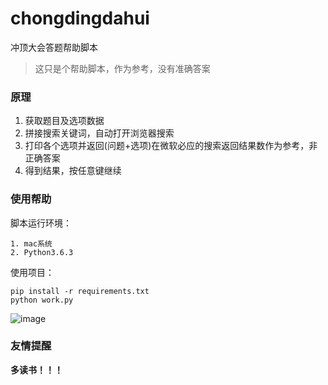 # chongdingdahui
冲顶大会答题帮助脚本

> 这只是个帮助脚本，作为参考，没有准确答案

### 原理

1. 获取题目及选项数据
2. 拼接搜索关键词，自动打开浏览器搜索
3. 打印各个选项并返回(问题+选项)在微软必应的搜索返回结果数作为参考，非正确答案
4. 得到结果，按任意键继续

### 使用帮助

脚本运行环境：
```
1. mac系统
2. Python3.6.3
```

使用项目：
```
pip install -r requirements.txt
python work.py
```

![image](http://cc-assets.oss-cn-hangzhou.aliyuncs.com/test/images/QQ20180113-134026%402x%20%281%29.png)

### 友情提醒

**多读书！！！**
